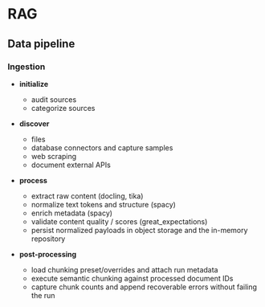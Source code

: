 # RAG

## **Data pipeline**

### **Ingestion**

- **initialize**
  - audit sources
  - categorize sources

- **discover**
  - files
  - database connectors and capture samples
  - web scraping
  - document external APIs
  
- **process**
  - extract raw content (docling, tika)
  - normalize text tokens and structure (spacy)
  - enrich metadata (spacy)
  - validate content quality / scores (great_expectations)
  - persist normalized payloads in object storage and the in-memory repository

- **post-processing**
  - load chunking preset/overrides and attach run metadata
  - execute semantic chunking against processed document IDs
  - capture chunk counts and append recoverable errors without failing the run
  